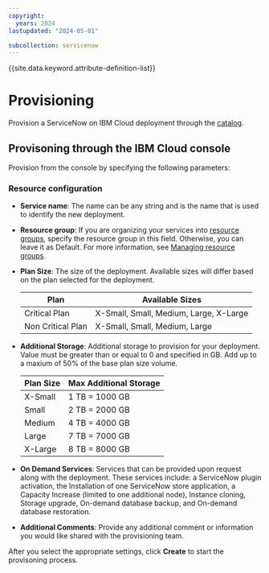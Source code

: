 ```yaml
---
copyright:
  years: 2024
lastupdated: "2024-05-01"

subcollection: servicenow
---
```


{{site.data.keyword.attribute-definition-list}}

# Provisioning

Provision a ServiceNow on IBM Cloud deployment through the [catalog](https://test.cloud.ibm.com/catalog/services/servicenow-on-ibm-cloud).

## Provisoning through the IBM Cloud console

Provision from the console by specifying the following parameters:

### Resource configuration

- **Service name**: The name can be any string and is the name that is used to identify the new deployment.
- **Resource group**: If you are organizing your services into [resource groups](https://cloud.ibm.com/docs/account?topic=account-account_setup), specify the resource group in this field. Otherwise, you can leave it as Default. For more information, see [Managing resource groups](https://cloud.ibm.com/docs/account?topic=account-rgs).
- **Plan Size**: The size of the deployment. Available sizes will differ based on the plan selected for the deployment.

  | Plan              | Available Sizes                        |
  | ----------------- | -------------------------------------- |
  | Critical Plan     | X-Small, Small, Medium, Large, X-Large |
  | Non Critical Plan | X-Small, Small, Medium, Large          |

- **Additional Storage**: Additional storage to provision for your deployment. Value must be greater than or equal to 0 and specified in GB. Add up to a maxium of 50% of the base plan size volume.

  | Plan Size | Max Additional Storage |
  | --------- | ---------------------- |
  | X-Small   | 1 TB = 1000 GB         |
  | Small     | 2 TB = 2000 GB         |
  | Medium    | 4 TB = 4000 GB         |
  | Large     | 7 TB = 7000 GB         |
  | X-Large   | 8 TB = 8000 GB         |

- **On Demand Services**: Services that can be provided upon request along with the deployment. These services include: a ServiceNow plugin activation, the Installation of one ServiceNow store application, a Capacity Increase (limited to one additional node), Instance cloning, Storage upgrade, On-demand database backup, and On-demand database restoration.
- **Additional Comments**: Provide any additional comment or information you would like shared with the provisioning team.

After you select the appropriate settings, click **Create** to start the provisoning process.
